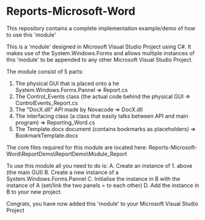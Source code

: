 # Reports-Microsoft-Word
This repository contains a complete implementation example/demo of how to use this 'module'

This is a 'module' designed in Microsoft Visual Studio Project using C#. It makes use of the System.Windows.Forms and allows multiple instances of this 'module' to be appended to any other Microsoft Visual Studio Project.

The module consist of 5 parts:
1. The physical GUI that is placed onto a he System.Windows.Forms.Pannel          	=> Report.cs
2. The Control_Events class (the actual code behind the physical GUI              	=> ControlEvents_Report.cs
3. The "DocX.dll" API made by Novacode                                            	=> DocX.dll
4. The interfacing class (a class that easily talks between API and main program) 	=> Reporting_Word.cs
5. The Template.docx document (contains bookmarks as placeholders)					=> BookmarkTemplate.docx

The core files required for this module are located here:
Reports-Microsoft-Word\ReportDemo\ReportDemo\Module_Report

To use this module all you need to do is:
A. Create an instance of 1. above (the main GUI)
B. Create a new instance of a System.Windows.Forms.Pannel
C. Initialise the instance in B with the instance of A (set/link the two panels = to each other)
D. Add the instance in B to your new project.

Congrats, you have now added this 'module' to your Microsoft Visual Studio Project
